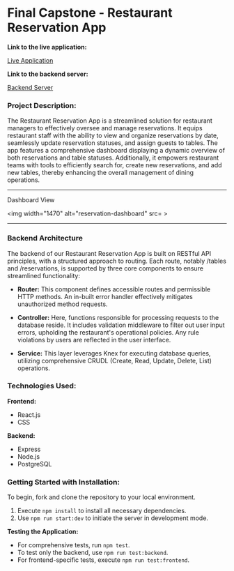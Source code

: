 # Final Capstone - Restaurant Reservation App

**Link to the live application:**

[Live Application](https://restaurant-app-frontend-6288.onrender.com)

**Link to the backend server:**

[Backend Server](https://restaurant-app-backend-u2lv.onrender.com)

### Project Description: ###

The Restaurant Reservation App is a streamlined solution for restaurant managers to effectively oversee and manage reservations. It equips restaurant staff with the ability to view and organize reservations by date, seamlessly update reservation statuses, and assign guests to tables. The app features a comprehensive dashboard displaying a dynamic overview of both reservations and table statuses. Additionally, it empowers restaurant teams with tools to efficiently search for, create new reservations, and add new tables, thereby enhancing the overall management of dining operations.

<hr>

Dashboard View
  <br>
   
<img width="1470" alt="reservation-dashboard" src= >
  <br>
<hr>
  

### Backend Architecture ###

The backend of our Restaurant Reservation App is built on RESTful API principles, with a structured approach to routing. Each route, notably /tables and /reservations, is supported by three core components to ensure streamlined functionality:

- **Router:** This component defines accessible routes and permissible HTTP methods. An in-built error handler effectively mitigates unauthorized method requests.
  
- **Controller:** Here, functions responsible for processing requests to the database reside. It includes validation middleware to filter out user input errors, upholding the restaurant's operational policies. Any rule violations by users are reflected in the user interface.
  
- **Service:** This layer leverages Knex for executing database queries, utilizing comprehensive CRUDL (Create, Read, Update, Delete, List) operations.

### Technologies Used: ###

**Frontend:**

- React.js
- CSS

**Backend:**

- Express
- Node.js
- PostgreSQL

### Getting Started with Installation: ###

To begin, fork and clone the repository to your local environment.

1. Execute `npm install` to install all necessary dependencies.
2. Use `npm run start:dev` to initiate the server in development mode.

**Testing the Application:**

- For comprehensive tests, run `npm test`.
- To test only the backend, use `npm run test:backend`.
- For frontend-specific tests, execute `npm run test:frontend`.
